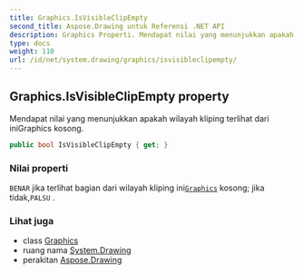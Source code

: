```yaml
---
title: Graphics.IsVisibleClipEmpty
second_title: Aspose.Drawing untuk Referensi .NET API
description: Graphics Properti. Mendapat nilai yang menunjukkan apakah wilayah kliping terlihat dari iniGraphics kosong.
type: docs
weight: 110
url: /id/net/system.drawing/graphics/isvisibleclipempty/
---
```

## Graphics.IsVisibleClipEmpty property

Mendapat nilai yang menunjukkan apakah wilayah kliping terlihat dari iniGraphics kosong.

```csharp
public bool IsVisibleClipEmpty { get; }
```

### Nilai properti

`BENAR` jika terlihat bagian dari wilayah kliping ini[`Graphics`](../) kosong; jika tidak,`PALSU` .

### Lihat juga

* class [Graphics](../)
* ruang nama [System.Drawing](../../graphics/)
* perakitan [Aspose.Drawing](../../../)


